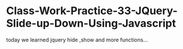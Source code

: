 # Class-Work-Practice-33-JQuery-Slide-up-Down-Using-Javascript

today we learned jquery hide ,show and more functions...
